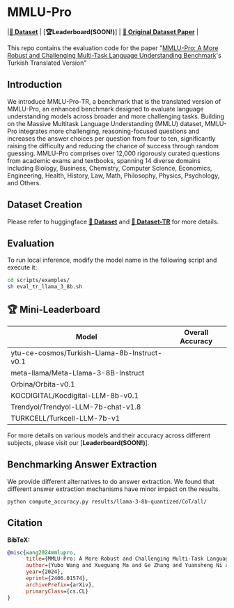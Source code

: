 # MMLU-Pro

|[**🤗 Dataset**](https://huggingface.co/datasets/bezir/MMLU-pro-TR) | [**🏆Leaderboard(SOON!)**] | [**📖 Original Dataset Paper**](https://arxiv.org/abs/2406.01574) |

This repo contains the evaluation code for the paper "[MMLU-Pro: A More Robust and Challenging Multi-Task Language Understanding Benchmark](https://arxiv.org/abs/2406.01574.pdf)'s Turkish Translated Version"

## Introduction
We introduce MMLU-Pro-TR, a benchmark that is the translated version of MMLU-Pro, an enhanced benchmark designed to evaluate language understanding models across broader and more challenging tasks. Building on the Massive Multitask Language Understanding (MMLU) dataset, MMLU-Pro integrates more challenging, reasoning-focused questions and increases the answer choices per question from four to ten, significantly raising the difficulty and reducing the chance of success through random guessing. MMLU-Pro comprises over 12,000 rigorously curated questions from academic exams and textbooks, spanning 14 diverse domains including Biology, Business, Chemistry, Computer Science, Economics, Engineering, Health, History, Law, Math, Philosophy, Physics, Psychology, and Others.  


## Dataset Creation
Please refer to huggingface [**🤗 Dataset**](https://huggingface.co/datasets/TIGER-Lab/MMLU-Pro) and [**🤗 Dataset-TR**](https://huggingface.co/datasets/bezir/MMLU-pro-TR) for more details.

## Evaluation

To run local inference, modify the model name in the following script and execute it:

```bash
cd scripts/examples/
sh eval_tr_llama_3_8b.sh
```

## 🏆 Mini-Leaderboard
| Model                                                     | Overall Accuracy | 
|-----------------------------------------------------------|:----------------:|
| ytu-ce-cosmos/Turkish-Llama-8b-Instruct-v0.1              |                  |
| meta-llama/Meta-Llama-3-8B-Instruct                       |                  | 
| Orbina/Orbita-v0.1                                        |                  |
| KOCDIGITAL/Kocdigital-LLM-8b-v0.1                         |                  |
| Trendyol/Trendyol-LLM-7b-chat-v1.8                        |                  | 
| TURKCELL/Turkcell-LLM-7b-v1                               |                  |

For more details on various models and their accuracy across different subjects, please visit our [**Leaderboard(SOON!)**].

## Benchmarking Answer Extraction
We provide different alternatives to do answer extraction. We found that different answer extraction mechanisms have minor impact on the results.
```
python compute_accuracy.py results/llama-3-8b-quantized/CoT/all/
```

## Citation

**BibTeX:**
```bibtex
@misc{wang2024mmlupro,
      title={MMLU-Pro: A More Robust and Challenging Multi-Task Language Understanding Benchmark}, 
      author={Yubo Wang and Xueguang Ma and Ge Zhang and Yuansheng Ni and Abhranil Chandra and Shiguang Guo and Weiming Ren and Aaran Arulraj and Xuan He and Ziyan Jiang and Tianle Li and Max Ku and Kai Wang and Alex Zhuang and Rongqi Fan and Xiang Yue and Wenhu Chen},
      year={2024},
      eprint={2406.01574},
      archivePrefix={arXiv},
      primaryClass={cs.CL}
}
```

